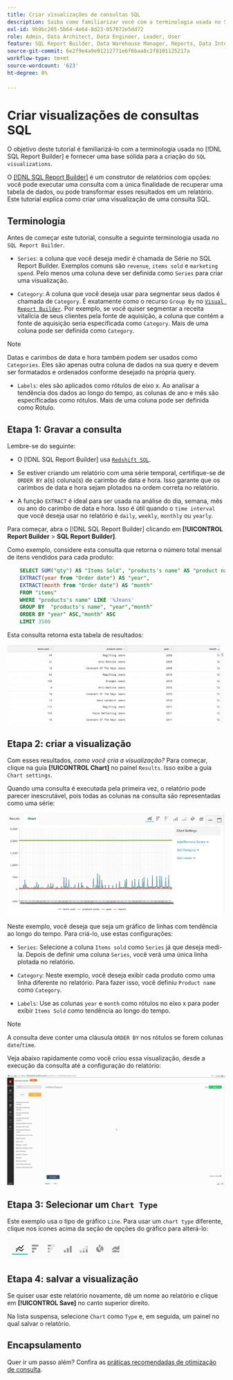 ```yaml
---
title: Criar visualizações de consultas SQL
description: Saiba como familiarizar você com a terminologia usada no SQL Report Builder e fornecer uma base sólida para criar visualizações SQL.
exl-id: 9b9bc205-5b64-4e64-8d23-057072e5dd72
role: Admin, Data Architect, Data Engineer, Leader, User
feature: SQL Report Builder, Data Warehouse Manager, Reports, Data Integration
source-git-commit: 6e2f9e4a9e91212771e6f6baa8c2f8101125217a
workflow-type: tm+mt
source-wordcount: '623'
ht-degree: 0%

---
```


# Criar visualizações de consultas SQL

O objetivo deste tutorial é familiarizá-lo com a terminologia usada no [!DNL SQL Report Builder] e fornecer uma base sólida para a criação do `SQL visualizations`.

O [[!DNL SQL Report Builder]](../data-analyst/dev-reports/sql-rpt-bldr.md) é um construtor de relatórios com opções: você pode executar uma consulta com a única finalidade de recuperar uma tabela de dados, ou pode transformar esses resultados em um relatório. Este tutorial explica como criar uma visualização de uma consulta SQL.

## Terminologia

Antes de começar este tutorial, consulte a seguinte terminologia usada no `SQL Report Builder`.

- `Series`: a coluna que você deseja medir é chamada de Série no SQL Report Builder. Exemplos comuns são `revenue`, `items sold` e `marketing spend`. Pelo menos uma coluna deve ser definida como `Series` para criar uma visualização.

- `Category`: A coluna que você deseja usar para segmentar seus dados é chamada de `Category`. É exatamente como o recurso `Group By` no [`Visual Report Builder`](../data-user/reports/ess-rpt-build-visual.md). Por exemplo, se você quiser segmentar a receita vitalícia de seus clientes pela fonte de aquisição, a coluna que contém a fonte de aquisição seria especificada como `Category`. Mais de uma coluna pode ser definida como `Category`.

>[!NOTE]
>
>Datas e carimbos de data e hora também podem ser usados como `Categories`. Eles são apenas outra coluna de dados na sua query e devem ser formatados e ordenados conforme desejado na própria query.

- `Labels`: eles são aplicados como rótulos de eixo x. Ao analisar a tendência dos dados ao longo do tempo, as colunas de ano e mês são especificadas como rótulos. Mais de uma coluna pode ser definida como Rótulo.

## Etapa 1: Gravar a consulta

Lembre-se do seguinte:

- O [!DNL SQL Report Builder] usa [`Redshift SQL`](https://docs.aws.amazon.com/redshift/latest/dg/c_redshift-and-postgres-sql.html).

- Se estiver criando um relatório com uma série temporal, certifique-se de `ORDER BY` a(s) coluna(s) de carimbo de data e hora. Isso garante que os carimbos de data e hora sejam plotados na ordem correta no relatório.

- A função `EXTRACT` é ideal para ser usada na análise do dia, semana, mês ou ano do carimbo de data e hora. Isso é útil quando o `time interval` que você deseja usar no relatório é `daily`, `weekly`, `monthly` ou `yearly`.

Para começar, abra o [!DNL SQL Report Builder] clicando em **[!UICONTROL Report Builder** > **SQL Report Builder]**.

Como exemplo, considere esta consulta que retorna o número total mensal de itens vendidos para cada produto:

```sql
    SELECT SUM("qty") AS "Items Sold", "products's name" AS "product name",
    EXTRACT(year from "Order date") AS "year",
    EXTRACT(month from "Order date") AS "month"
    FROM "items"
    WHERE "products's name" LIKE '%Jeans'
    GROUP BY  "products's name", "year","month"
    ORDER BY "year" ASC,"month" ASC
    LIMIT 3500
```

Esta consulta retorna esta tabela de resultados:

![](../assets/SQL_results_table.png)

## Etapa 2: criar a visualização

Com esses resultados, *como você cria a visualização?* Para começar, clique na guia **[!UICONTROL Chart]** no painel `Results`. Isso exibe a guia `Chart settings`.

Quando uma consulta é executada pela primeira vez, o relatório pode parecer inescrutável, pois todas as colunas na consulta são representadas como uma série:

![](../assets/SQL_initial_report_results.png)

Neste exemplo, você deseja que seja um gráfico de linhas com tendência ao longo do tempo. Para criá-lo, use estas configurações:

- `Series`: Selecione a coluna `Items sold` como `Series` já que deseja medi-la. Depois de definir uma coluna `Series`, você verá uma única linha plotada no relatório.

- `Category`: Neste exemplo, você deseja exibir cada produto como uma linha diferente no relatório. Para fazer isso, você definiu `Product name` como `Category`.

- `Labels`: Use as colunas `year` e `month` como rótulos no eixo x para poder exibir `Items Sold` como tendência ao longo do tempo.

>[!NOTE]
>
>A consulta deve conter uma cláusula `ORDER BY` nos rótulos se forem colunas `date`/`time`.

Veja abaixo rapidamente como você criou essa visualização, desde a execução da consulta até a configuração do relatório:

![](../assets/SQL_report_settings.gif)

## Etapa 3: Selecionar um `Chart Type`

Este exemplo usa o tipo de gráfico `Line`. Para usar um `chart type` diferente, clique nos ícones acima da seção de opções do gráfico para alterá-lo:

![](../assets/Chart_types.png)

## Etapa 4: salvar a visualização

Se quiser usar este relatório novamente, dê um nome ao relatório e clique em **[!UICONTROL Save]** no canto superior direito.

Na lista suspensa, selecione `Chart` como `Type` e, em seguida, um painel no qual salvar o relatório.

## Encapsulamento

Quer ir um passo além? Confira as [práticas recomendadas de otimização de consulta](../best-practices/optimizing-your-sql-queries.md).
